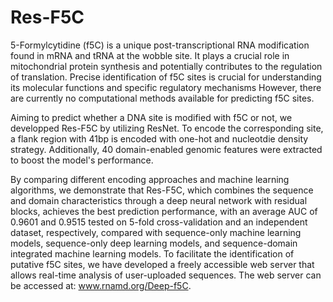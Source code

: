 # Res-F5C
5-Formylcytidine (f5C) is a unique post-transcriptional RNA modification found in mRNA and tRNA at the wobble site. It plays a crucial role in mitochondrial protein synthesis and potentially contributes to the regulation of translation. Precise identification of f5C sites is crucial for understanding its molecular functions and specific regulatory mechanisms However, there are currently no computational methods available for predicting f5C sites. 

Aiming to predict whether a DNA site is modified with f5C or not, we developped Res-F5C by utilizing ResNet. To encode the corresponding site, a flank region with 41bp is encoded with one-hot and nucleotdie density strategy. Additionally, 40 domain-enabled genomic features were extracted to boost the model's performance. 

By comparing different encoding approaches and machine learning algorithms, we demonstrate that Res-F5C, which combines the sequence and domain characteristics through a deep neural network with residual blocks, achieves the best prediction performance, with an average AUC of 0.9601 and 0.9515 tested on 5-fold cross-validation and an independent dataset, respectively, compared with sequence-only machine learning models, sequence-only deep learning models, and sequence-domain integrated machine learning models. To facilitate the identification of putative f5C sites, we have developed a freely accessible web server that allows real-time analysis of user-uploaded sequences. The web server can be accessed at: www.rnamd.org/Deep-f5C. 
